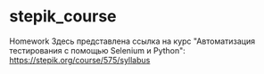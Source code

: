 # stepik_course
Homework 
Здесь представлена ссылка на курс "Автоматизация тестирования с помощью Selenium и Python": https://stepik.org/course/575/syllabus
